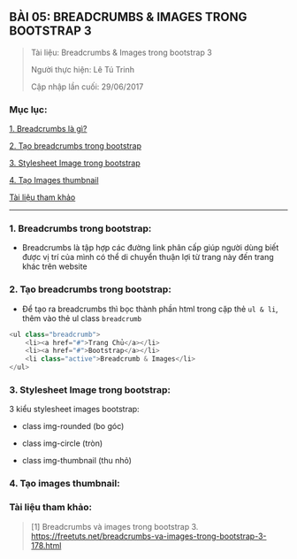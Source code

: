 ## BÀI 05: BREADCRUMBS & IMAGES TRONG BOOTSTRAP 3

> Tài liệu: Breadcrumbs & Images trong bootstrap 3
>
> Người thực hiện: Lê Tú Trinh
>
> Cập nhập lần cuối: 29/06/2017

### Mục lục:

[1. Breadcrumbs là gì?](#1)

[2. Tạo breadcrumbs trong bootstrap](#2)

[3. Stylesheet Image trong bootstrap](#3)

[4. Tạo Images thumbnail](#4)

[Tài liệu tham khảo](#5)

***

<a name="1"></a>
### 1. Breadcrumbs trong bootstrap:

- Breadcrumbs là tập hợp các đường link phân cấp giúp người dùng biết được vị trí của mình có thể di chuyển thuận lợi từ trang này đến trang khác trên website

<a name="2"></a>
### 2. Tạo breadcrumbs trong bootstrap:

- Để tạo ra breadcrumbs thì bọc thành phần html trong cặp thẻ `ul & li`, thêm vào thẻ ul class `breadcrumb`

```javascript
<ul class="breadcrumb">
    <li><a href="#">Trang Chủ</a></li>
    <li><a href="#">Bootstrap</a></li>
    <li class="active">Breadcrumb & Images</li>
</ul>
```

<a name="3"></a>
### 3. Stylesheet Image trong bootstrap:

3 kiểu stylesheet images bootstrap:

- class img-rounded (bo góc)

- class img-circle (tròn)

- class img-thumbnail (thu nhỏ)

<a name="4"></a>
### 4. Tạo images thumbnail:

<a name="5"></a>
### Tài liệu tham khảo:

> [1] Breadcrumbs và images trong bootstrap 3. https://freetuts.net/breadcrumbs-va-images-trong-bootstrap-3-178.html
